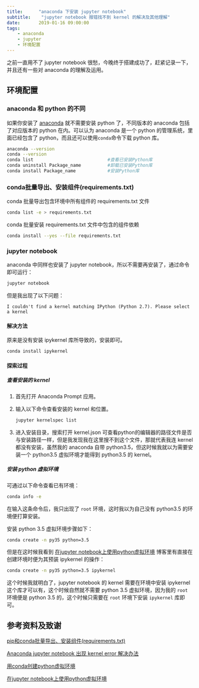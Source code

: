 ```yaml
---
title:      "anaconda 下安装 jupyter notebook"
subtitle:    "jupyter notebook 报错找不到 kernel 的解决及其他理解"
date:       2019-01-16 09:00:00
tags:
    - anaconda
    - jupyter
    - 环境配置
---
```




之前一直用不了 jupyter notebook 很愁，今晚终于搭建成功了，赶紧记录一下，并且还有一些对 anaconda 的理解及运用。



## 环境配置

### anaconda 和 python 的不同

如果你安装了 [anaconda](https://www.anaconda.com/download/) 就不需要安装 python 了，不同版本的 anaconda 包括了对应版本的 python 在内。可以认为 anaconda 是一个 python 的管理系统，里面已经包含了 python，而且还可以使用`conda`命令下载 python 库。

```bash
anaconda --version
conda --version
conda list                            #查看已安装Python库
conda uninstall Package_name          #卸载已安装Python库
conda install Package_name            #安装Python库
```



### conda批量导出、安装组件(requirements.txt)

conda 批量导出包含环境中所有组件的 requirements.txt 文件

```bash
conda list -e > requirements.txt
```

conda 批量安装 requirements.txt 文件中包含的组件依赖

```bash
conda install --yes --file requirements.txt
```



### jupyter notebook

anaconda 中同样也安装了 jupyter notebook，所以不需要再安装了，通过命令即可运行：

```bash
jupyter notebook
```

但是我出现了以下问题：

```
I couldn't find a kernel matching IPython (Python 2.7). Please select a kernel
```



#### 解决方法

原来是没有安装 ipykernel 库所导致的，安装即可。

```bash
conda install ipykernel
```



#### 探索过程

##### 查看安装的 kernel

1. 首先打开 Anaconda Prompt 应用。

2. 输入以下命令查看安装的 kernel 和位置。

   ```bash
   jupyter kernelspec list
   ```

3. 进入安装目录，搜索打开 kernel.json 可查看python的编辑器的路径文件是否与安装路径一样，但是我发现我在这里搜不到这个文件，那就代表我连 kernel 都没有安装，虽然我的 anaconda 自带 python3.5，但这时候我就以为需要安装一个 python3.5 虚拟环境才能得到 python3.5 的 kernel。

   

##### 安装 python 虚拟环境

可通过以下命令查看已有环境：

```bash
conda info -e
```

在输入这条命令后，我只出现了 `root` 环境，这时我以为自己没有 python3.5 的环境便打算安装。



安装 python 3.5 虚拟环境步骤如下：

```bash
conda create -n py35 python=3.5
```

但是在这时候我看到 [在jupyter notebook上使用python虚拟环境](https://www.jianshu.com/p/f70ea020e6f9) 博客里有直接在创建环境时便为其预装 ipykernel 的操作：

```bash
conda create -n py35 python=3.5 ipykernel
```



这个时候我就明白了，jupyter notebook 的 kernel 需要在环境中安装 ipykernel 这个库才可以有，这个时候自然就不需要 python 3.5 虚拟环境，因为我的 `root` 环境便是 python 3.5 的，这个时候只需要在 `root` 环境下安装 `ipykernel` 库即可。



## 参考资料及致谢

[pip和conda批量导出、安装组件(requirements.txt)](https://blog.csdn.net/chekongfu/article/details/83187591)

[Anaconda jupyter notebook 出现 kernel error 解决办法](https://www.cnblogs.com/wangliman/p/9855352.html)

[用conda创建python虚拟环境](https://blog.csdn.net/lyy14011305/article/details/59500819)

[在jupyter notebook上使用python虚拟环境](https://www.jianshu.com/p/f70ea020e6f9)